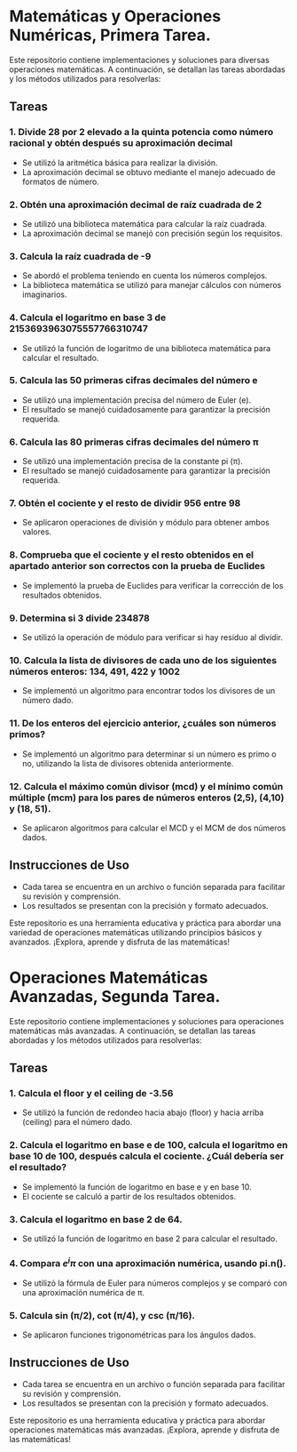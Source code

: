 # Matemáticas y Operaciones Numéricas, Primera Tarea.

Este repositorio contiene implementaciones y soluciones para diversas operaciones matemáticas. A continuación, se detallan las tareas abordadas y los métodos utilizados para resolverlas:

## Tareas

### 1. Divide 28 por 2 elevado a la quinta potencia como número racional y obtén después su aproximación decimal

-   Se utilizó la aritmética básica para realizar la división.
-   La aproximación decimal se obtuvo mediante el manejo adecuado de formatos de número.

### 2. Obtén una aproximación decimal de raíz cuadrada de 2

-   Se utilizó una biblioteca matemática para calcular la raíz cuadrada.
-   La aproximación decimal se manejó con precisión según los requisitos.

### 3. Calcula la raíz cuadrada de -9

-   Se abordó el problema teniendo en cuenta los números complejos.
-   La biblioteca matemática se utilizó para manejar cálculos con números imaginarios.

### 4. Calcula el logaritmo en base 3 de 2153693963075557766310747

-   Se utilizó la función de logaritmo de una biblioteca matemática para calcular el resultado.

### 5. Calcula las 50 primeras cifras decimales del número e

-   Se utilizó una implementación precisa del número de Euler (e).
-   El resultado se manejó cuidadosamente para garantizar la precisión requerida.

### 6. Calcula las 80 primeras cifras decimales del número π

-   Se utilizó una implementación precisa de la constante pi (π).
-   El resultado se manejó cuidadosamente para garantizar la precisión requerida.

### 7. Obtén el cociente y el resto de dividir 956 entre 98

-   Se aplicaron operaciones de división y módulo para obtener ambos valores.

### 8. Comprueba que el cociente y el resto obtenidos en el apartado anterior son correctos con la prueba de Euclides

-   Se implementó la prueba de Euclides para verificar la corrección de los resultados obtenidos.

### 9. Determina si 3 divide 234878

-   Se utilizó la operación de módulo para verificar si hay residuo al dividir.

### 10. Calcula la lista de divisores de cada uno de los siguientes números enteros: 134, 491, 422 y 1002

-   Se implementó un algoritmo para encontrar todos los divisores de un número dado.

### 11. De los enteros del ejercicio anterior, ¿cuáles son números primos?

-   Se implementó un algoritmo para determinar si un número es primo o no, utilizando la lista de divisores obtenida anteriormente.

### 12. Calcula el máximo común divisor (mcd) y el mínimo común múltiple (mcm) para los pares de números enteros (2,5), (4,10) y (18, 51).

-   Se aplicaron algoritmos para calcular el MCD y el MCM de dos números dados.


## Instrucciones de Uso

-   Cada tarea se encuentra en un archivo o función separada para facilitar su revisión y comprensión.
-   Los resultados se presentan con la precisión y formato adecuados.

Este repositorio es una herramienta educativa y práctica para abordar una variedad de operaciones matemáticas utilizando principios básicos y avanzados. ¡Explora, aprende y disfruta de las matemáticas!

# Operaciones Matemáticas Avanzadas, Segunda Tarea.

Este repositorio contiene implementaciones y soluciones para operaciones matemáticas más avanzadas. A continuación, se detallan las tareas abordadas y los métodos utilizados para resolverlas:

## Tareas

### 1. Calcula el floor y el ceiling de -3.56

-   Se utilizó la función de redondeo hacia abajo (floor) y hacia arriba (ceiling) para el número dado.

### 2. Calcula el logaritmo en base e de 100, calcula el logaritmo en base 10 de 100, después calcula el cociente. ¿Cuál debería ser el resultado?

-   Se implementó la función de logaritmo en base e y en base 10.
-   El cociente se calculó a partir de los resultados obtenidos.

### 3. Calcula el logaritmo en base 2 de 64.

-   Se utilizó la función de logaritmo en base 2 para calcular el resultado.

### 4. Compara $e^iπ$ con una aproximación numérica, usando pi.n().

-   Se utilizó la fórmula de Euler para números complejos y se comparó con una aproximación numérica de π.

### 5. Calcula sin (π/2), cot (π/4), y csc (π/16).

-   Se aplicaron funciones trigonométricas para los ángulos dados.

## Instrucciones de Uso

-   Cada tarea se encuentra en un archivo o función separada para facilitar su revisión y comprensión.
-   Los resultados se presentan con la precisión y formato adecuados.

Este repositorio es una herramienta educativa y práctica para abordar operaciones matemáticas más avanzadas. ¡Explora, aprende y disfruta de las matemáticas!
